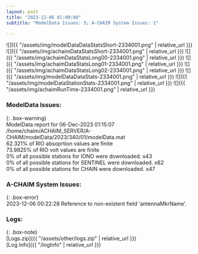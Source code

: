```yaml
---
layout: post
title: "2023-12-06 01:00:00"
subtitle: "ModelData Issues: 5; A-CHAIM System Issues: 1"

---
```


![]({{ "/assets/img/modelDataDataStatsShort-2334001.png" | relative_url }})
![]({{ "/assets/img/achaimDataStatsShort-2334001.png" | relative_url }})
![]({{ "/assets/img/achaimDataStatsLong00-2334001.png" | relative_url }})
![]({{ "/assets/img/achaimDataStatsLong01-2334001.png" | relative_url }})
![]({{ "/assets/img/achaimDataStatsLong02-2334001.png" | relative_url }})
![]({{ "/assets/img/modelDataDataStats-2334001.png" | relative_url }})
![]({{ "/assets/img/modelDataStationStats-2334001.png" | relative_url }})
![]({{ "/assets/img/achaimRunTime-2334001.png" | relative_url }})


### ModelData Issues:  
  
{: .box-warning}  
 ModelData report for 06-Dec-2023 01:15:07   
 /home/chaim/ACHAIM_SERVER/A-CHAIM/modelData/2023/340/01/modelData.mat   
 62.321% of RIO absoprtion values are finite   
 73.9825% of RIO volt values are finite   
 0% of all possible stations for IONO were downloaded. x43   
 0% of all possible stations for SENTINEL were downloaded. x62   
 0% of all possible stations for CHAIN were downloaded. x47   
  
### A-CHAIM System Issues:  
  
{: .box-error}  
2023-12-06 00:22:28 Reference to non-existent field 'antennaMkrName'.  

### Logs:  
  
{: .box-note}  
[Logs.zip]({{ "/assets/other/logs.zip" | relative_url }})  
[Log Info]({{ "/logInfo" | relative_url }})  
